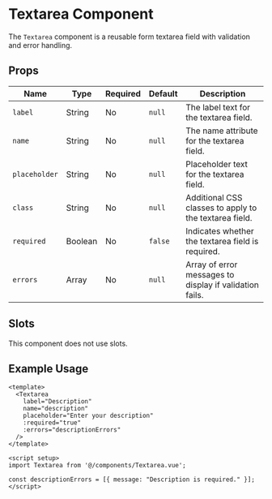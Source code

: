 # Textarea Component

The `Textarea` component is a reusable form textarea field with validation and error handling.

## Props

| Name         | Type    | Required | Default | Description                                                                 |
|--------------|---------|----------|---------|-----------------------------------------------------------------------------|
| `label`      | String  | No       | `null`  | The label text for the textarea field.                                      |
| `name`       | String  | No       | `null`  | The name attribute for the textarea field.                                  |
| `placeholder`| String  | No       | `null`  | Placeholder text for the textarea field.                                    |
| `class`      | String  | No       | `null`  | Additional CSS classes to apply to the textarea field.                      |
| `required`   | Boolean | No       | `false` | Indicates whether the textarea field is required.                           |
| `errors`     | Array   | No       | `null`  | Array of error messages to display if validation fails.                     |

## Slots

This component does not use slots.

## Example Usage

```vue
<template>
  <Textarea
    label="Description"
    name="description"
    placeholder="Enter your description"
    :required="true"
    :errors="descriptionErrors"
  />
</template>

<script setup>
import Textarea from '@/components/Textarea.vue';

const descriptionErrors = [{ message: "Description is required." }];
</script>